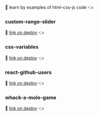 :runner: learn by examples of html-css-js code :point_left:

### custom-range-slider
:eyes: [link on deploy](https://redvoxdev.github.io/learn-by-examples/custom-range-slider) :point_left:

### css-variables
:eyes: [link on deploy](https://redvoxdev.github.io/learn-by-examples/css-variables) :point_left:

### react-github-users
:eyes: [link on deploy](https://redvoxdev.github.io/learn-by-examples/react-github-users) :point_left:

### whack-a-mole-game
:eyes: [link on deploy](https://redvoxdev.github.io/learn-by-examples/whack-a-mole-game) :point_left: